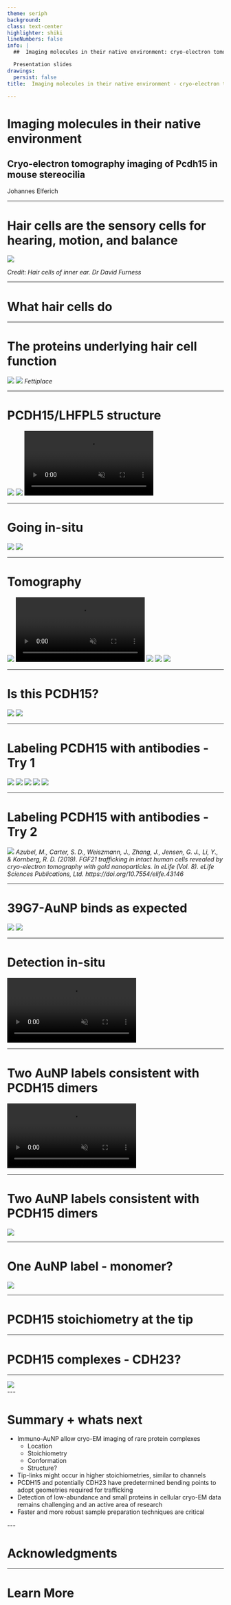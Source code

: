 ```yaml
---
theme: seriph
background: 
class: text-center
highlighter: shiki
lineNumbers: false
info: |
  ##  Imaging molecules in their native environment: cryo-electron tomography imaging of pcdh15 in mouse stereocilia

  Presentation slides 
drawings:
  persist: false
title:  Imaging molecules in their native environment - cryo-electron tomography imaging of pcdh15 in mouse stereocilia

---
```


#  Imaging molecules in their native environment
## Cryo-electron tomography imaging of Pcdh15 in mouse stereocilia

Johannes Elferich

<div class="abs-br m-6 flex gap-2">
  
  <a href="https://github.com/jojoelfe/pcdh15_tomo_talk" target="_blank" alt="GitHub"
    class="text-xl icon-btn opacity-50 !border-none !hover:text-white">
    <carbon-logo-github />
  </a>
</div>

<!--
The last comment block of each slide will be treated as slide notes. It will be visible and editable in Presenter Mode along with the slide. [Read more in the docs](https://sli.dev/guide/syntax.html#notes)
-->

---

# Hair cells are the sensory cells for hearing, motion, and balance

<img src="/haircells.jpg" class="m-auto h-350px" />

<cite >Credit: Hair cells of inner ear. Dr David Furness</cite>

---

# What hair cells do

<stereocilia-animation></stereocilia-animation>

---

# The proteins underlying hair cell function

<div class="grid grid-cols-2  gap-x-2em gap-y-1em">
<img src="/components_cartoon.png" class="w-auto h-400px">

<img src="/components_render.png" class="w-auto h-400px">
<cite>Fettiplace</cite>
</div>

---

# PCDH15/LHFPL5 structure

<div class="flex">
<img src="/pcdh15_lhfpl5_cartoon.png" class="h-450px w-auto" />
<img src="/Cov_v1.png" class="h-450px w-auto">
<video controls muted loop id="myVideo2" class="w-auto h-200px">
  <source src="/Video 1.mov" type="video/mp4">
</video>
</div>

---

# Going in-situ

<div class="flex">
<img src="/approach.png" class="h-280px w-auto"/>
<img src="/mmm1.png" class="h-280px w-auto"/>
</div>

---

# Tomography

<div class="flex">
<img src="/Electron_Tomography.tif.jpg" class="w-auto h-400px"/>
<video controls muted loop id="myVideo2" class="w-auto h-400px">
  <source src="/tomo_ex.mp4" type="video/mp4">
</video>
<img src="/tomo_ex_xy.png" class="w-300px h-300px"/>
<img src="/tomo_ex_xz.png" class="w-300px h-300px"/>
<img src="/tomo_ex_zy.png" class="w-300px h-300px"/>

</div>


---

# Is this PCDH15?

<div class="flex">
<img src="/isthispcdh15.png" class="w-auto h-400px"/>
<img src="/meme.jpg" class="w-auto h-200px" />
</div>


---

# Labeling PCDH15 with antibodies - Try 1

<div class="flex">
<img src="/poly.png" class="w-auto h-400px" />
<img src="/g26.png" class="w-auto h-400px" />
<img src="/g27.png" class="w-auto h-400px" />

<img src="/slicer001.jpg" class="w-auto h-400px" />
<img src="/title.png" class="w-auto h-400px" />
</div>

---

# Labeling PCDH15 with antibodies - Try 2

<div class="grid grid-cols-3" >
<img src="/azubel.jpg">
<cite>Azubel, M., Carter, S. D., Weiszmann, J., Zhang, J., Jensen, G. J., Li, Y., & Kornberg, R. D. (2019). FGF21 trafficking in intact human cells revealed by cryo-electron tomography with gold nanoparticles. In eLife (Vol. 8). eLife Sciences Publications, Ltd. https://doi.org/10.7554/elife.43146 </cite>
</div>

---

# 39G7-AuNP binds as expected


<div class="flex">
<img src="/label_micrograph.png" />
<img src="/graph_we.png">
</div>

---

# Detection in-situ

<video autoplay muted loop id="myVideo">
  <source src="/labeled_movie.mp4" type="video/mp4">
</video>

---

# Two AuNP labels consistent with PCDH15 dimers

<video controls muted loop id="myVideo" class="h-450px">
  <source src="/Movie S2.mp4" type="video/mp4">
</video>

---

# Two AuNP labels consistent with PCDH15 dimers

<img src="/dimer.png" />

---

# One AuNP label - monomer? 

<img src="/monomer.png" />


---
# PCDH15 stoichiometry at the tip

---

# PCDH15 complexes - CDH23?

---

<div class="abs-bl w-full h-full">

<img src="/Figure_6.png" class="h-551px m-100px" />

</div>
---

# Summary + whats next

<ul>
<li>Immuno-AuNP allow cryo-EM imaging of rare protein complexes
<ul>
<li>Location</li>
<li>Stoichiometry</li>
<li>Conformation</li>
<li>Structure?</li>
</ul>
</li>

<li>Tip-links might occur in higher stoichiometries, similar to channels</li>
<li>PCDH15 and potentially CDH23 have predetermined bending points to adopt geometries required for trafficking</li>

<li>Detection of low-abundance and small proteins in cellular cryo-EM data remains challenging and an active area of research</li>
<li>Faster and more robust sample preparation techniques are critical</li>
</ul>
---

# Acknowledgments

---
# Learn More

